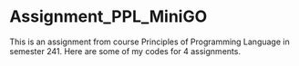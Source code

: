 # Assignment_PPL_MiniGO
This is an assignment from course Principles of Programming Language in semester 241. Here are some of my codes for 4 assignments.